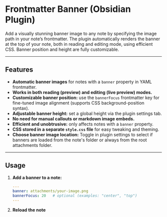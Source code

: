 # Frontmatter Banner (Obsidian Plugin)

Add a visually stunning banner image to any note by specifying the image path in your note’s frontmatter. The plugin automatically renders the banner at the top of your note, both in reading and editing mode, using efficient CSS. Banner position and height are fully customizable.

---

## Features

- **Automatic banner images** for notes with a `banner` property in YAML frontmatter.
- **Works in both reading (preview) and editing (live preview) modes.**
- **Customizable banner position:** use the `bannerFocus` frontmatter key for fine-tuned image alignment (supports CSS background-position syntax).
- **Adjustable banner height:** set a global height via the plugin settings tab.
- **No need for manual callouts or markdown image embeds.**
- **Efficient and unobtrusive:** only affects notes with a `banner` property.
- **CSS stored in a separate `style.css` file** for easy tweaking and theming.
- **Choose banner image location:** Toggle in plugin settings to select if banners are loaded from the note's folder or always from the root attachments folder.

---

## Usage

1. **Add a banner to a note:**
   ```yaml
   ---
   banner: attachments/your-image.png
   bannerFocus: 20   # optional (examples: "center", "top")
   ---
2. **Reload the note**
